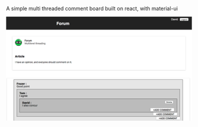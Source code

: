 A simple multi threaded comment board built on react, with material-ui

![](./commentBoardScreenShot.png)